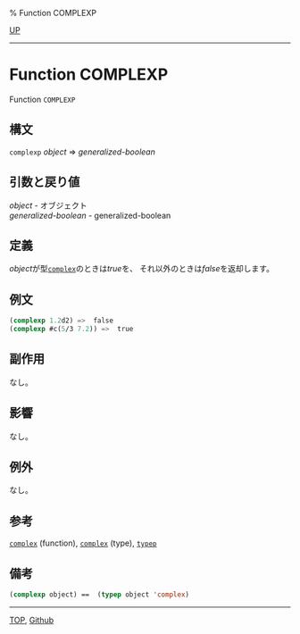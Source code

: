 % Function COMPLEXP

[UP](12.2.html)  

---

# Function **COMPLEXP**


Function `COMPLEXP`


## 構文

`complexp` *object* => *generalized-boolean*


## 引数と戻り値

*object* - オブジェクト  
*generalized-boolean* - generalized-boolean


## 定義

*object*が型[`complex`](12.2.complex-system-class.html)のときは*true*を、
それ以外のときは*false*を返却します。


## 例文

```lisp
(complexp 1.2d2) =>  false
(complexp #c(5/3 7.2)) =>  true
```


## 副作用

なし。


## 影響

なし。


## 例外

なし。


## 参考

[`complex`](12.2.complex-function.html) (function),
[`complex`](12.2.complex-system-class.html) (type),
[`typep`](4.4.typep.html)


## 備考

```lisp
(complexp object) ==  (typep object 'complex)
```


---
[TOP](index.html),  [Github](https://github.com/nptcl/npt-japanese)


